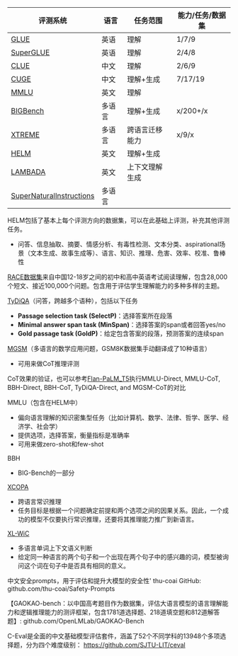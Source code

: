 
| 评测系统                            | 语言   | 任务范围       | 能力/任务/数据集 |
| ----------------------------------- | ------ | -------------- | ---------------- |
| [GLUE](GLUE/GLUE.md)                | 英语   | 理解           | 1/7/9            |
| [SuperGLUE](SuperGLUE/SuperGLUE.md) | 英语   | 理解           | 2/4/8            |
| [CLUE](CLUE/CLUE.md)                | 中文   | 理解           | 2/6/9            |
| [CUGE](CUGE/CUGE.md)                | 中文   | 理解+生成      | 7/17/19          |
| [MMLU](MMLU/MMLU.md)                | 英文   | 理解           |                  |
| [BIGBench](BigBench/BIGBench.md)    | 多语言 | 理解+生成      | x/200+/x         |
| [XTREME](XTREME/XTREME.md)          | 多语言 | 跨语言迁移能力 | x/9/x            |
| [HELM](HELM/HELM.md)                | 英文   | 理解+生成      |                  |
| [LAMBADA](LAMBADA/LAMBADA.md)       | 英文   | 上下文理解生成 |                  |
| [SuperNaturalInstructions](NaturalInstructions/SuperNaturalInstructions.md)                                    |   多语言     |                |                  |

HELM包括了基本上每个评测方向的数据集，可以在此基础上评测，补充其他评测任务。
- 问答、信息抽取、摘要、情感分析、有毒性检测、文本分类、aspirational场景（文本生成、故事生成等）、语言、知识、推理、危害、效率、校准、鲁棒性

[RACE数据集](https://www.cs.cmu.edu/~glai1/data/race/)来自中国12-18岁之间的初中和高中英语考试阅读理解，包含28,000个短文、接近100,000个问题。包含用于评估学生理解能力的多种多样的主题。

[TyDiQA](https://github.com/google-research-datasets/tydiqa)（问答，跨越多个语种），包括以下任务
- **Passage selection task (SelectP)**：选择答案所在段落
- **Minimal answer span task (MinSpan)**：选择答案的span或者回答yes/no
- **Gold passage task (GoldP)**：给定包含答案的段落，预测答案的连续span

[MGSM](https://github.com/google-research/url-nlp)（多语言的数学应用问题，GSM8K数据集手动翻译成了10种语言）
- 可用来做CoT推理评测

CoT效果的验证，也可以参考[Flan-PaLM_T5](Flan-PaLM_T5/Flan-PaLM_T5.md)执行MMLU-Direct, MMLU-CoT, BBH-Direct, BBH-CoT, TyDiQA-Direct, and MGSM-CoT的对比

MMLU（包含在HELM中）
- 偏向语言理解的知识密集型任务（比如计算机、数学、法律、哲学、医学、经济学、社会学）
- 提供选项，选择答案，衡量指标是准确率
- 可用来做zero-shot和few-shot

BBH
- BIG-Bench的一部分

[XCOPA](https://github.com/cambridgeltl/xcopa)
- 跨语言常识推理
- 任务目标是根据一个问题确定前提和两个选项之间的因果关系。因此，一个成功的模型不仅要执行常识推理，还要将其推理能力推广到新语言。

[XL-WiC](https://pilehvar.github.io/xlwic/)
- 多语言单词上下文语义判断
- 给定同一种语言的两个句子和一个出现在两个句子中的感兴趣的词，模型被询问这个词在句子中是否具有相同的意义。

中文安全prompts，用于评估和提升大模型的安全性' thu-coai GitHub: github.com/thu-coai/Safety-Prompts

【GAOKAO-bench：以中国高考题目作为数据集，评估大语言模型的语言理解能力和逻辑推理能力的测评框架，包含1781道选择题、218道填空题和812道解答题】: github.com/OpenLMLab/GAOKAO-Bench

C-Eval是全面的中文基础模型评估套件，涵盖了52个不同学科的13948个多项选择题，分为四个难度级别： https://github.com/SJTU-LIT/ceval

